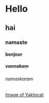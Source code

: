 # Hello
## hai
### namaste
#### bonjour
##### vannakam
###### namaskaram

[Image of Yaktocat](https://octodex.github.com/images/yaktocat.png)
